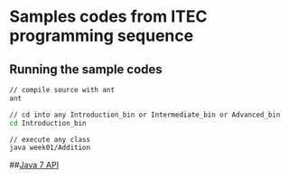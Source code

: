 Samples codes from ITEC programming sequence
==========

## Running the sample codes

```bash
// compile source with ant
ant

// cd into any Introduction_bin or Intermediate_bin or Advanced_bin 
cd Introduction_bin

// execute any class
java week01/Addition

```



##[Java 7 API](http://docs.oracle.com/javase/7/docs/api/allclasses-noframe.html)


